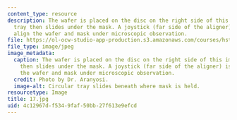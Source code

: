 ```yaml
---
content_type: resource
description: The wafer is placed on the disc on the right side of this image. This
  tray then slides under the mask. A joystick (far side of the aligner) is used to
  align the wafer and mask under microscopic observation.
file: https://ol-ocw-studio-app-production.s3.amazonaws.com/courses/hst-410j-projects-in-microscale-engineering-for-the-life-sciences-spring-2007/4c12967df5349faf50bb27f613e9efcd_17.jpg
file_type: image/jpeg
image_metadata:
  caption: The wafer is placed on the disc on the right side of this image. This tray
    then slides under the mask. A joystick (far side of the aligner) is used to align
    the wafer and mask under microscopic observation.
  credit: Photo by Dr. Aranyosi.
  image-alt: Circular tray slides beneath where mask is held.
resourcetype: Image
title: 17.jpg
uid: 4c12967d-f534-9faf-50bb-27f613e9efcd
---
```

